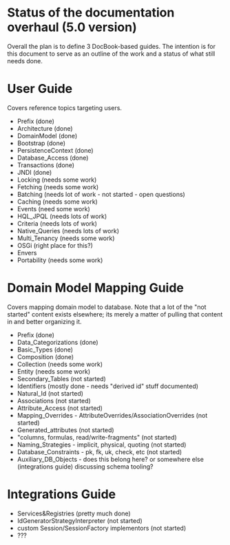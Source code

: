 Status of the documentation overhaul (5.0 version)
==================================================

Overall the plan is to define 3 DocBook-based guides.  The intention is for this document to serve
as an outline of the work and a status of what still needs done.


User Guide
==========

Covers reference topics targeting users.

* Prefix (done)
* Architecture (done)
* DomainModel (done)
* Bootstrap (done)
* PersistenceContext (done)
* Database_Access (done)
* Transactions (done)
* JNDI (done)
* Locking (needs some work)
* Fetching (needs some work)
* Batching (needs lot of work - not started - open questions)
* Caching (needs some work)
* Events (need some work)
* HQL_JPQL (needs lots of work)
* Criteria (needs lots of work)
* Native_Queries (needs lots of work)
* Multi_Tenancy (needs some work)
* OSGi (right place for this?)
* Envers
* Portability (needs some work)


Domain Model Mapping Guide
===========================

Covers mapping domain model to database.  Note that a lot of the "not started" content exists elsewhere; its merely a 
matter of pulling that content in and better organizing it.
   

* Prefix (done)
* Data_Categorizations (done)
* Basic_Types (done)
* Composition (done)
* Collection (needs some work)
* Entity (needs some work)
* Secondary_Tables (not started)
* Identifiers (mostly done - needs "derived id" stuff documented)
* Natural_Id (not started)
* Associations (not started)
* Attribute_Access (not started)
* Mapping_Overrides - AttributeOverrides/AssociationOverrides (not started)
* Generated_attributes (not started)
* "columns, formulas, read/write-fragments" (not started)
* Naming_Strategies - implicit, physical, quoting (not started)
* Database_Constraints - pk, fk, uk, check, etc (not started)
* Auxiliary_DB_Objects - does this belong here?  or somewhere else (integrations guide) discussing schema tooling?


Integrations Guide
===================

* Services&Registries (pretty much done)
* IdGeneratorStrategyInterpreter (not started)
* custom Session/SessionFactory implementors (not started)
* ???